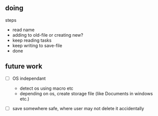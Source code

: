 

## doing
steps

- read name
- adding to old-file or creating new?
- keep reading tasks
- keep writing to save-file
- done


## future work
- [ ] OS independant
  - detect os using macro etc
  - depending on os, create storage file (like Documents in windows etc.)

- [ ] save somewhere safe, where user may not delete it accidentally
